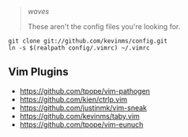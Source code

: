 > *waves*
>
> These aren't the config files you're looking for.


```
git clone git://github.com/kevinms/config.git
ln -s $(realpath config/.vimrc) ~/.vimrc
```

## Vim Plugins
* https://github.com/tpope/vim-pathogen
* https://github.com/kien/ctrlp.vim
* https://github.com/justinmk/vim-sneak
* https://github.com/kevinms/taby.vim
* https://github.com/tpope/vim-eunuch
